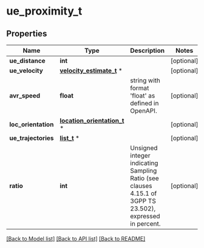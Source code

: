# ue_proximity_t

## Properties
Name | Type | Description | Notes
------------ | ------------- | ------------- | -------------
**ue_distance** | **int** |  | [optional] 
**ue_velocity** | [**velocity_estimate_t**](velocity_estimate.md) \* |  | [optional] 
**avr_speed** | **float** | string with format &#39;float&#39; as defined in OpenAPI. | [optional] 
**loc_orientation** | [**location_orientation_t**](location_orientation.md) \* |  | [optional] 
**ue_trajectories** | [**list_t**](ue_trajectory.md) \* |  | [optional] 
**ratio** | **int** | Unsigned integer indicating Sampling Ratio (see clauses 4.15.1 of 3GPP TS 23.502), expressed in percent.   | [optional] 

[[Back to Model list]](../README.md#documentation-for-models) [[Back to API list]](../README.md#documentation-for-api-endpoints) [[Back to README]](../README.md)


